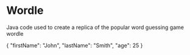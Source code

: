 # Wordle

Java code used to create a replica of the popular word guessing game wordle

{
  "firstName": "John",
  "lastName": "Smith",
  "age": 25
}
